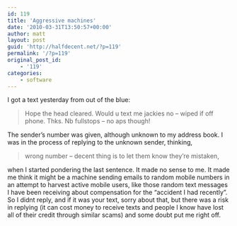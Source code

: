 ```yaml
---
id: 119
title: 'Aggressive machines'
date: '2010-03-31T13:50:57+00:00'
author: matt
layout: post
guid: 'http://halfdecent.net/?p=119'
permalink: '/?p=119'
original_post_id:
    - '119'
categories:
    - software
---
```


I got a text yesterday from out of the blue:

> Hope the head cleared. Would u text me jackies no – wiped if off phone. Thks. Nb fullstops – no aps though!

The sender’s number was given, although unknown to my address book. I was in the process of replying to the unknown sender, thinking,

> wrong number – decent thing is to let them know they’re mistaken,

when I started pondering the last sentence. It made no sense to me. It made me think it might be a machine sending emails to random mobile numbers in an attempt to harvest active mobile users, like those random text messages I have been receiving about compensation for the “accident I had recently”. So I didnt reply, and if it was your text, sorry about that, but there was a risk in replying (it can cost money to receive texts and people I know have lost all of their credit through similar scams) and some doubt put me right off.